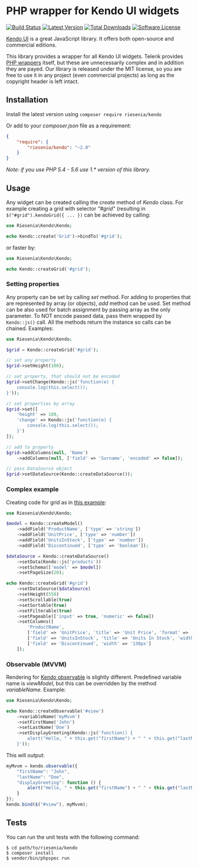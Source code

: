 # PHP wrapper for Kendo UI widgets

[![Build Status](https://img.shields.io/travis/riesenia/kendo/master.svg?style=flat-square)](https://travis-ci.org/riesenia/kendo)
[![Latest Version](https://img.shields.io/packagist/v/riesenia/kendo.svg?style=flat-square)](https://packagist.org/packages/riesenia/kendo)
[![Total Downloads](https://img.shields.io/packagist/dt/riesenia/kendo.svg?style=flat-square)](https://packagist.org/packages/riesenia/kendo)
[![Software License](https://img.shields.io/badge/license-MIT-brightgreen.svg?style=flat-square)](LICENSE)

[Kendo UI](http://www.telerik.com/kendo-ui) is a great JavaScript library. It offers both open-source and commercial editions.

This library provides a wrapper for all Kendo UI widgets. Telerik provides [PHP wrappers](http://www.telerik.com/php-ui) itself,
but these are unnecessarily complex and in addition they are payed. Our library is released under the MIT license, so you are free
to use it in any project (even commercial projects) as long as the copyright header is left intact.

## Installation

Install the latest version using `composer require riesenia/kendo`

Or add to your *composer.json* file as a requirement:

```json
{
    "require": {
        "riesenia/kendo": "~2.0"
    }
}
```

*Note: if you use PHP 5.4 - 5.6 use 1.\* version of this library.*

## Usage

Any widget can be created calling the *create* method of *Kendo* class. For example creating a grid with selector *"#grid"* (resulting
in `$("#grid").kendoGrid({ ... })` can be achieved by calling:

```php
use Riesenia\Kendo\Kendo; 

echo Kendo::create('Grid')->bindTo('#grid');
```

or faster by:

```php
use Riesenia\Kendo\Kendo; 

echo Kendo::createGrid('#grid');
```

### Setting properties

Any property can be set by calling *set* method. For adding to properties that are represented by array (or objects), *add* method
can be used. Set method can be also used for batch assignment by passing array as the only parameter. To NOT encode passed data,
pass them wrapped by `Kendo::js()` call. All the methods return the instance so calls can be chained. Examples:

```php
use Riesenia\Kendo\Kendo; 

$grid = Kendo::createGrid('#grid');

// set any property
$grid->setHeight(100);

// set property, that should not be encoded
$grid->setChange(Kendo::js('function(e) {
    console.log(this.select());
}'));

// set properties by array
$grid->set([
    'height' => 100,
    'change' => Kendo::js('function(e) {
        console.log(this.select());
    }')
]);

// add to property
$grid->addColumns(null, 'Name')
    ->addColumns(null, ['field' => 'Surname', 'encoded' => false]);

// pass DataSource object
$grid->setDataSource(Kendo::createDataSource());
```

### Complex example

Creating code for grid as in [this example](http://demos.telerik.com/kendo-ui/grid/local-data-binding "Grid - binding to local data"):

```php
use Riesenia\Kendo\Kendo; 

$model = Kendo::createModel()
    ->addField('ProductName', ['type' => 'string'])
    ->addField('UnitPrice', ['type' => 'number'])
    ->addField('UnitsInStock', ['type' => 'number'])
    ->addField('Discontinued', ['type' => 'boolean']);

$dataSource = Kendo::createDataSource()
    ->setData(Kendo::js('products'))
    ->setSchema(['model' => $model])
    ->setPageSize(20);

echo Kendo::createGrid('#grid')
    ->setDataSource($dataSource)
    ->setHeight(550)
    ->setScrollable(true)
    ->setSortable(true)
    ->setFilterable(true)
    ->setPageable(['input' => true, 'numeric' => false])
    ->setColumns([
        'ProductName',
        ['field' => 'UnitPrice', 'title' => 'Unit Price', 'format' => '{0:c}', 'width' => '130px'],
        ['field' => 'UnitsInStock', 'title' => 'Units In Stock', 'width' => '130px'],
        ['field' => 'Discontinued', 'width' => '130px']
    ]);
```

### Observable (MVVM)

Rendering for [Kendo observable](http://demos.telerik.com/kendo-ui/mvvm/index "MVVM - basic usage") is slightly different. Predefined
variable name is *viewModel*, but this can be overridden by the method *variableName*. Example:

```php
use Riesenia\Kendo\Kendo; 

echo Kendo::createObservable('#view')
    ->variableName('myMvvm')
    ->setFirstName('John')
    ->setLastName('Doe')
    ->setDisplayGreeting(Kendo::js('function() {
        alert("Hello, " + this.get("firstName") + " " + this.get("lastName") + "!!!");
    }'));
```

This will output:

```javascript
myMvvm = kendo.observable({
    "firstName": "John",
    "lastName": "Doe",
    "displayGreeting": function () {
        alert("Hello, " + this.get("firstName") + " " + this.get("lastName") + "!!!");
    }
});
kendo.bind($("#view"), myMvvm);
```

## Tests

You can run the unit tests with the following command:

    $ cd path/to/riesenia/kendo
    $ composer install
    $ vendor/bin/phpspec run